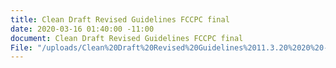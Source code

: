 ```yaml
---
title: Clean Draft Revised Guidelines FCCPC final
date: 2020-03-16 01:40:00 -11:00
document: Clean Draft Revised Guidelines FCCPC final
File: "/uploads/Clean%20Draft%20Revised%20Guidelines%2011.3.20%2020%20-%20FCCPC-Final.pdf"
---
```


